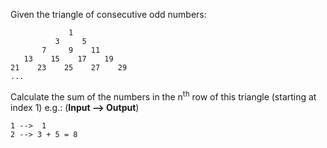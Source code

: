 Given the triangle of consecutive odd numbers:

```
             1
          3     5
       7     9    11
   13    15    17    19
21    23    25    27    29
...
```

Calculate the sum of the numbers in the n<sup>th</sup> row of this triangle (starting at index 1) e.g.: (**Input --> Output**)

```
1 -->  1
2 --> 3 + 5 = 8
```

